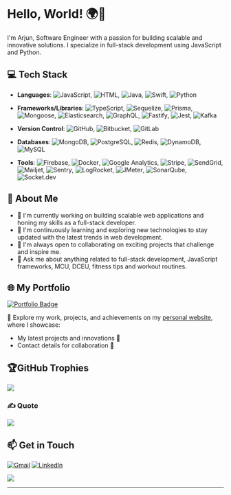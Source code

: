 
# Hello, World! 🌍👋
I'm Arjun, Software Engineer with a passion for building scalable and innovative solutions. I specialize in full-stack development using JavaScript and Python.

## 💻 Tech Stack

- **Languages**: ![JavaScript](https://img.shields.io/badge/JavaScript-F7DF1E?logo=javascript&logoColor=black), ![HTML](https://img.shields.io/badge/HTML-E34F26?logo=html5&logoColor=white), ![Java](https://img.shields.io/badge/Java-007396?logo=java&logoColor=white), ![Swift](https://img.shields.io/badge/Swift-FA7343?logo=swift&logoColor=white), ![Python](https://img.shields.io/badge/Python-3776AB?logo=python&logoColor=white)

- **Frameworks/Libraries**: ![TypeScript](https://img.shields.io/badge/TypeScript-3178C6?logo=typescript&logoColor=white), ![Sequelize](https://img.shields.io/badge/Sequelize-52B0E7?logo=sequelize&logoColor=white), ![Prisma](https://img.shields.io/badge/Prisma-2D3748?logo=prisma&logoColor=white), ![Mongoose](https://img.shields.io/badge/Mongoose-880000?logo=mongoose&logoColor=white), ![Elasticsearch](https://img.shields.io/badge/Elasticsearch-005571?logo=elasticsearch&logoColor=white), ![GraphQL](https://img.shields.io/badge/GraphQL-E10098?logo=graphql&logoColor=white), ![Fastify](https://img.shields.io/badge/Fastify-000000?logo=fastify&logoColor=white), ![Jest](https://img.shields.io/badge/Jest-C21325?logo=jest&logoColor=white), ![Kafka](https://img.shields.io/badge/Apache%20Kafka-231F20?logo=apachekafka&logoColor=white)

- **Version Control**: ![GitHub](https://img.shields.io/badge/GitHub-181717?logo=github&logoColor=white), ![Bitbucket](https://img.shields.io/badge/Bitbucket-0052CC?logo=bitbucket&logoColor=white), ![GitLab](https://img.shields.io/badge/GitLab-FC6D26?logo=gitlab&logoColor=white)

- **Databases**: ![MongoDB](https://img.shields.io/badge/MongoDB-47A248?logo=mongodb&logoColor=white), ![PostgreSQL](https://img.shields.io/badge/PostgreSQL-336791?logo=postgresql&logoColor=white), ![Redis](https://img.shields.io/badge/Redis-DC382D?logo=redis&logoColor=white), ![DynamoDB](https://img.shields.io/badge/AWS%20DynamoDB-4053D6?logo=amazondynamodb&logoColor=white), ![MySQL](https://img.shields.io/badge/MySQL-4479A1?logo=mysql&logoColor=white)

- **Tools**: ![Firebase](https://img.shields.io/badge/Firebase-FFCA28?logo=firebase&logoColor=black), ![Docker](https://img.shields.io/badge/Docker-2496ED?logo=docker&logoColor=white), ![Google Analytics](https://img.shields.io/badge/Google%20Analytics-E37400?logo=googleanalytics&logoColor=white), ![Stripe](https://img.shields.io/badge/Stripe-008CDD?logo=stripe&logoColor=white), ![SendGrid](https://img.shields.io/badge/SendGrid-0080FF?logo=sendgrid&logoColor=white), ![Mailjet](https://img.shields.io/badge/Mailjet-FFD700?logo=mailjet&logoColor=black), ![Sentry](https://img.shields.io/badge/Sentry-362D59?logo=sentry&logoColor=white), ![LogRocket](https://img.shields.io/badge/LogRocket-6633FF?logo=logrocket&logoColor=white), ![JMeter](https://img.shields.io/badge/JMeter-D22128?logo=apachejmeter&logoColor=white), ![SonarQube](https://img.shields.io/badge/SonarQube-4E9BCD?logo=sonarqube&logoColor=white), ![Socket.dev](https://img.shields.io/badge/Socket.dev-000000?logo=socketdotio&logoColor=white)


## 🚀 About Me

- 🔭 I'm currently working on building scalable web applications and honing my skills as a full-stack developer.
- 🌱 I'm continuously learning and exploring new technologies to stay updated with the latest trends in web development.
- 👯 I'm always open to collaborating on exciting projects that challenge and inspire me.
- 💬 Ask me about anything related to full-stack development, JavaScript frameworks, MCU, DCEU, fitness tips and workout routines.

<!-- - 📫 You can reach me at: [arjuntpnambiar@gmail.com](mailto:arjuntpnambiar@gmail.com) -->
<!--## 📈 GitHub Stats
![](https://github-readme-streak-stats.herokuapp.com/?user=Arjun-tp&theme=dark&hide_border=true)<br/>
-->

## 🌐 My Portfolio
[![Portfolio Badge](https://img.shields.io/badge/Visit-My%20Portfolio-blue?style=for-the-badge&logo=internet-explorer)](https://www.arjuntp.com)

🔗 Explore my work, projects, and achievements on my [personal website](https://www.arjuntp.com), where I showcase:  
- My latest projects and innovations 🚀  
- Contact details for collaboration 🤝

## 🏆GitHub Trophies
![](https://github-profile-trophy.vercel.app/?username=Arjun-tp&theme=onedark&no-frame=true&no-bg=false&margin-w=4)
<!--
## 📈 GitHub Stats

![Arjun's GitHub Stats](https://github-readme-stats.vercel.app/api?username=Arjun-tp&show_icons=true&theme=light)
-->


### ✍️ Quote
![](https://quotes-github-readme.vercel.app/api?type=horizontal&theme=gruvbox)

## 📫 Get in Touch

[![Gmail](https://img.icons8.com/color/48/000000/gmail.png)](mailto:arjuntpnambiar@gmail.com) [](mailto:arjuntpnambiar@gmail.com) 
[![LinkedIn](https://img.icons8.com/color/48/000000/linkedin.png)](https://www.linkedin.com/in/arjun-tp)

[![](https://visitcount.itsvg.in/api?id=Arjun-tp&icon=0&color=0)](https://visitcount.itsvg.in)
<!--
- Email: arjuntpnambiar@gmail.com
- LinkedIn: [linkedin.com/in/arjun-tp](https://www.linkedin.com/in/arjun-tp)
-->

---

